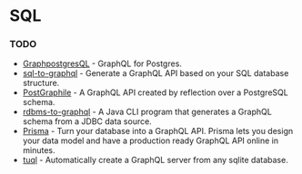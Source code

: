 # SQL

### TODO

- [GraphpostgresQL](https://github.com/solidsnack/GraphpostgresQL) - GraphQL for Postgres.
- [sql-to-graphql](https://github.com/rexxars/sql-to-graphql) - Generate a GraphQL API based on your SQL database structure.
- [PostGraphile](https://github.com/graphile/postgraphile) - A GraphQL API created by reflection over a PostgreSQL schema.
- [rdbms-to-graphql](https://github.com/ebridges/rdbms-to-graphql) - A Java CLI program that generates a GraphQL schema from a JDBC data source.
- [Prisma](https://github.com/graphcool/prisma) - Turn your database into a GraphQL API. Prisma lets you design your data model and have a production ready GraphQL API online in minutes.
- [tuql](https://github.com/bradleyboy/tuql) - Automatically create a GraphQL server from any sqlite database.
